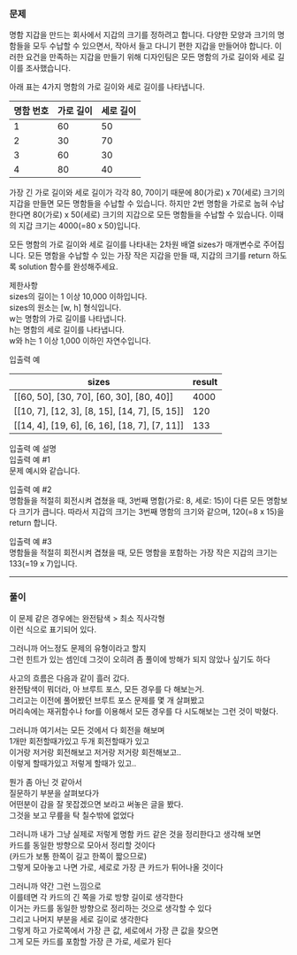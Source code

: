 

### 문제
명함 지갑을 만드는 회사에서 지갑의 크기를 정하려고 합니다. 다양한 모양과 크기의 명함들을 모두 수납할 수 있으면서, 작아서 들고 다니기 편한 지갑을 만들어야 합니다. 이러한 요건을 만족하는 지갑을 만들기 위해 디자인팀은 모든 명함의 가로 길이와 세로 길이를 조사했습니다.

아래 표는 4가지 명함의 가로 길이와 세로 길이를 나타냅니다.

| 명함 번호 | 가로 길이 | 세로 길이 |
|---|----|----|
| 1	| 60 | 50 |  
| 2 | 30 | 70 |
| 3	| 60 | 30 |
| 4	| 80 | 40 |
  
가장 긴 가로 길이와 세로 길이가 각각 80, 70이기 때문에 80(가로) x 70(세로) 크기의 지갑을 만들면 모든 명함들을 수납할 수 있습니다. 하지만 2번 명함을 가로로 눕혀 수납한다면 80(가로) x 50(세로) 크기의 지갑으로 모든 명함들을 수납할 수 있습니다. 이때의 지갑 크기는 4000(=80 x 50)입니다.

모든 명함의 가로 길이와 세로 길이를 나타내는 2차원 배열 sizes가 매개변수로 주어집니다. 모든 명함을 수납할 수 있는 가장 작은 지갑을 만들 때, 지갑의 크기를 return 하도록 solution 함수를 완성해주세요.

제한사항  
sizes의 길이는 1 이상 10,000 이하입니다.  
sizes의 원소는 [w, h] 형식입니다.  
w는 명함의 가로 길이를 나타냅니다.  
h는 명함의 세로 길이를 나타냅니다.  
w와 h는 1 이상 1,000 이하인 자연수입니다.  

입출력 예   

| sizes | result | 
|---|---|
|[[60, 50], [30, 70], [60, 30], [80, 40]]|	4000|  
|[[10, 7], [12, 3], [8, 15], [14, 7], [5, 15]]|	120  |
|[[14, 4], [19, 6], [6, 16], [18, 7], [7, 11]]|	133  |
  
입출력 예 설명  
입출력 예 #1  
문제 예시와 같습니다.  
  
입출력 예 #2  
명함들을 적절히 회전시켜 겹쳤을 때, 3번째 명함(가로: 8, 세로: 15)이 다른 모든 명함보다 크기가 큽니다. 따라서 지갑의 크기는 3번째 명함의 크기와 같으며, 120(=8 x 15)을 return 합니다.
  
입출력 예 #3  
명함들을 적절히 회전시켜 겹쳤을 때, 모든 명함을 포함하는 가장 작은 지갑의 크기는 133(=19 x 7)입니다.

  
***
### 풀이
이 문제 같은 경우에는 완전탐색 > 최소 직사각형  
이런 식으로 표기되어 있다.  
  
그러니까 어느정도 문제의 유형이라고 할지  
그런 힌트가 있는 셈인데 그것이 오히려 좀 풀이에 방해가 되지 않았나 싶기도 하다  
  
사고의 흐름은 다음과 같이 흘러 갔다.  
완전탐색이 뭐더라, 아 브루트 포스, 모든 경우를 다 해보는거.  
그리고는 이전에 풀어봤던 브루트 포스 문제를 몇 개 살펴봤고  
머리속에는 재귀함수나 for를 이용해서 모든 경우를 다 시도해보는 그런 것이 박혔다.  
  
그러니까 여기서는 모든 것에서 다 회전을 해보며  
1개만 회전할때가있고 두개 회전할때가 있고   
이거랑 저거랑 회전해보고 저거랑 저거랑 회전해보고..  
이렇게 할때가있고 저렇게 할때가 있고..  

뭔가 좀 아닌 것 같아서  
질문하기 부분을 살펴보다가  
어떤분이 감을 잘 못잡겠으면 보라고 써놓은 글을 봤다.  
그것을 보고 무릎을 탁 칠수밖에 없었다  
  
그러니까 내가 그냥 실제로 저렇게 명함 카드 같은 것을 정리한다고 생각해 보면  
카드를 동일한 방향으로 모아서 정리할 것이다  
(카드가 보통 한쪽이 길고 한쪽이 짧으므로)  
그렇게 모아놓고 나면 가로, 세로로 가장 큰 카드가 튀어나올 것이다  

그러니까 약간 그런 느낌으로  
이를테면 각 카드의 긴 쪽을 가로 방향 길이로 생각한다     
이거는 카드를 동일한 방향으로 정리하는 것으로 생각할 수 있다  
그리고 나머지 부분을 세로 길이로 생각한다  
그렇게 하고 가로쪽에서 가장 큰 값, 세로에서 가장 큰 값을 찾으면  
그게 모든 카드를 포함할 가장 큰 가로, 세로가 된다  
